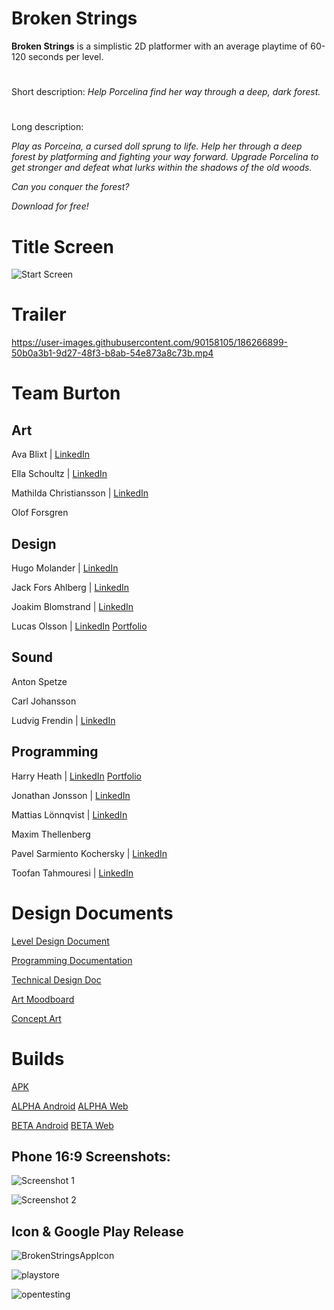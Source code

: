 # Broken Strings

**Broken Strings** is a simplistic 2D platformer with an average playtime of 60-120 seconds per level.

#

Short description: 
*Help Porcelina find her way through a deep, dark forest.*

#
Long description: 

*Play as Porceina, a cursed doll sprung to life. Help her through a deep forest by platforming and fighting your way forward. 
Upgrade Porcelina to get stronger and defeat what lurks within the shadows of the old woods.*

*Can you conquer the forest?*

*Download for free!*

# Title Screen
![Start Screen](https://user-images.githubusercontent.com/90158105/185649235-efd83657-d3ff-4509-850d-5572556df906.png)

###

# Trailer
https://user-images.githubusercontent.com/90158105/186266899-50b0a3b1-9d27-48f3-b8ab-54e873a8c73b.mp4


# Team Burton




## Art

Ava Blixt | [LinkedIn](https://www.linkedin.com/in/ava-blixt-6830aa195/)

Ella Schoultz | [LinkedIn](https://www.linkedin.com/in/ella-schoultz/) 

Mathilda Christiansson | [LinkedIn](https://www.linkedin.com/in/mathilda-christiansson-107048220/) 

Olof Forsgren 



## Design

Hugo Molander | [LinkedIn](https://www.linkedin.com/in/-hugo-molander/) 

Jack Fors Ahlberg | [LinkedIn](https://www.linkedin.com/in/jack-fors-ahlberg-9a8657221/) 

Joakim Blomstrand | [LinkedIn](https://www.linkedin.com/in/joakim-blomstrand-218417227/) 

Lucas Olsson | [LinkedIn](https://www.linkedin.com/in/lucasolsson/) [Portfolio](https://www.lucasolsson.se/)


## Sound

Anton Spetze 

Carl Johansson 

Ludvig Frendin | [LinkedIn](https://www.linkedin.com/in/ludvig-frendin-10b5b023a/) 


## Programming

Harry Heath | [LinkedIn](https://www.linkedin.com/in/hmtheath/) [Portfolio](https://whatsrunningroundmyhead.wordpress.com/portfolio/)

Jonathan Jonsson | [LinkedIn](https://www.linkedin.com/in/jonathan-jonsson-50346a44/)

Mattias Lönnqvist | [LinkedIn](linkedin.com/in/mattias-lönnqvist-a12929230/) 

Maxim Thellenberg 

Pavel Sarmiento Kochersky | [LinkedIn](https://www.linkedin.com/in/pavel-sarmiento-5483661a3/) 

Toofan Tahmouresi | [LinkedIn](https://www.linkedin.com/in/toofantah/)




# Design Documents

[Level Design Document](https://docs.google.com/document/d/175BH6Gn55kEokYSTSJycJg5dB4U4uDsKR7SMqzGB4cQ/)

[Programming Documentation](http://www.teamburtondocs.team/)

[Technical Design Doc](https://docs.google.com/document/d/1p0rSSAo_xGowY0U_heoOFds6sgMqKpRAWWFGuMlpBxQ/edit?usp=sharing)

[Art Moodboard](https://docs.google.com/presentation/d/1rbxY0zsHUPIKDrT7yQuGW6S8pEXaYyIu3tKmhJt8XL8/edit?usp=sharing)

[Concept Art](https://docs.google.com/presentation/d/1x1gtZXtvImnFmGCBroETn3o78qjVVuOMMSxriGcO-Sg/edit?usp=sharing)


# Builds
[APK](https://drive.google.com/file/d/1o8AlXN3_-kv8VF8OoYnBzrHbqaNYAI39/view?usp=sharing)

[ALPHA Android](https://play.google.com/store/apps/details?id=com.TeamBurton.BrokenStrings)
[ALPHA Web](https://play.google.com/apps/testing/com.TeamBurton.BrokenStrings)

[BETA Android](https://play.google.com/store/apps/details?id=com.TeamBurton.BrokenStrings)
[BETA Web](https://play.google.com/apps/testing/com.TeamBurton.BrokenStrings)


## Phone 16:9 Screenshots:

![Screenshot 1](https://user-images.githubusercontent.com/90158105/186260538-f8ee7791-525d-44a3-95fb-b3cdb3a7d6bc.png)


![Screenshot 2](https://user-images.githubusercontent.com/90158105/186260534-7cc1d2f0-7c71-41f8-9107-18a160ec9a5b.png)


## Icon & Google Play Release

![BrokenStringsAppIcon](https://user-images.githubusercontent.com/90158105/186263592-8d011d5a-2e6c-4441-8876-d4dee3e3fb26.png)

![playstore](https://user-images.githubusercontent.com/90158105/186263665-9b2ea9c6-d893-4354-b45a-a1b59befdf02.png)

![opentesting](https://user-images.githubusercontent.com/90158105/186263673-dc058c41-505e-4be7-b247-d00288f1cd98.png)
